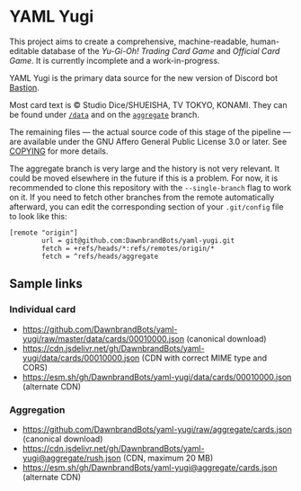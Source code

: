 # YAML Yugi

This project aims to create a comprehensive, machine-readable, human-editable database of the _Yu-Gi-Oh! Trading Card
Game_ and _Official Card Game_. It is currently incomplete and a work-in-progress.

YAML Yugi is the primary data source for the new version of Discord bot [Bastion](https://github.com/DawnbrandBots/bastion-bot).

Most card text is &copy; Studio Dice/SHUEISHA, TV TOKYO, KONAMI. They can be found under [`/data`](/data)
and on the [`aggregate`](https://github.com/DawnbrandBots/yaml-yugi/tree/aggregate) branch.

The remaining files — the actual source code of this stage of the pipeline — are available under the
GNU Affero General Public License 3.0 or later. See [COPYING](./COPYING) for more details.

The aggregate branch is very large and the history is not very relevant. It could be moved elsewhere in the future if
this is a problem. For now, it is recommended to clone this repository with the `--single-branch` flag to work on it.
If you need to fetch other branches from the remote automatically afterward, you can edit the corresponding section of
your `.git/config` file to look like this:

```
[remote "origin"]
        url = git@github.com:DawnbrandBots/yaml-yugi.git
        fetch = +refs/heads/*:refs/remotes/origin/*
        fetch = ^refs/heads/aggregate
```

## Sample links

### Individual card
- https://github.com/DawnbrandBots/yaml-yugi/raw/master/data/cards/00010000.json (canonical download)
- https://cdn.jsdelivr.net/gh/DawnbrandBots/yaml-yugi/data/cards/00010000.json (CDN with correct MIME type and CORS)
- https://esm.sh/gh/DawnbrandBots/yaml-yugi/data/cards/00010000.json (alternate CDN)

### Aggregation
- https://github.com/DawnbrandBots/yaml-yugi/raw/aggregate/cards.json (canonical download)
- https://cdn.jsdelivr.net/gh/DawnbrandBots/yaml-yugi@aggregate/rush.json (CDN, maximum 20 MB)
- https://esm.sh/gh/DawnbrandBots/yaml-yugi@aggregate/cards.json (alternate CDN)
